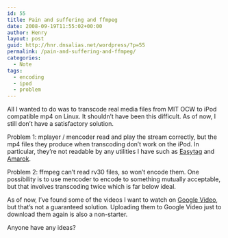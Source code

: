 ```yaml
---
id: 55
title: Pain and suffering and ffmpeg
date: 2008-09-19T11:55:02+00:00
author: Henry
layout: post
guid: http://hnr.dnsalias.net/wordpress/?p=55
permalink: /pain-and-suffering-and-ffmpeg/
categories:
  - Note
tags:
  - encoding
  - ipod
  - problem
---
```

All I wanted to do was to transcode real media files from MIT OCW to iPod compatible mp4 on Linux. It shouldn&#8217;t have been this difficult. As of now, I still don&#8217;t have a satisfactory solution.

Problem 1: mplayer / mencoder read and play the stream correctly, but the mp4 files they produce when transcoding don&#8217;t work on the iPod. In particular, they&#8217;re not readable by any utilities I have such as [Easytag](http://easytag.sourceforge.net/downloads.htm) and [Amarok](http://amarok.kde.org).

Problem 2: ffmpeg can&#8217;t read rv30 files, so won&#8217;t encode them. One possibility is to use mencoder to encode to something mutually acceptable, but that involves transcoding twice which is far below ideal.

As of now, I&#8217;ve found some of the videos I want to watch on [Google Video](http://video.google.com/videoplay?docid=-2333306016564732003&ei=n4LTSKD_D5K22wLOvJC1Ag&q=mit+algorithms), but that&#8217;s not a guaranteed solution. Uploading them to Google Video just to download them again is also a non-starter.

Anyone have any ideas?